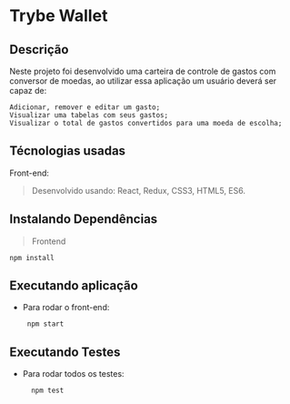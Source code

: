 # Trybe Wallet

## Descrição
Neste projeto foi desenvolvido uma carteira de controle de gastos com conversor de moedas, ao utilizar essa aplicação um usuário deverá ser capaz de:

    Adicionar, remover e editar um gasto;
    Visualizar uma tabelas com seus gastos;
    Visualizar o total de gastos convertidos para uma moeda de escolha;

## Técnologias usadas

Front-end:
> Desenvolvido usando: React, Redux, CSS3, HTML5, ES6.

## Instalando Dependências

> Frontend
```
npm install
``` 
## Executando aplicação

* Para rodar o front-end:

  ```
   npm start
  ```

## Executando Testes

* Para rodar todos os testes:

  ```
    npm test
  ```

